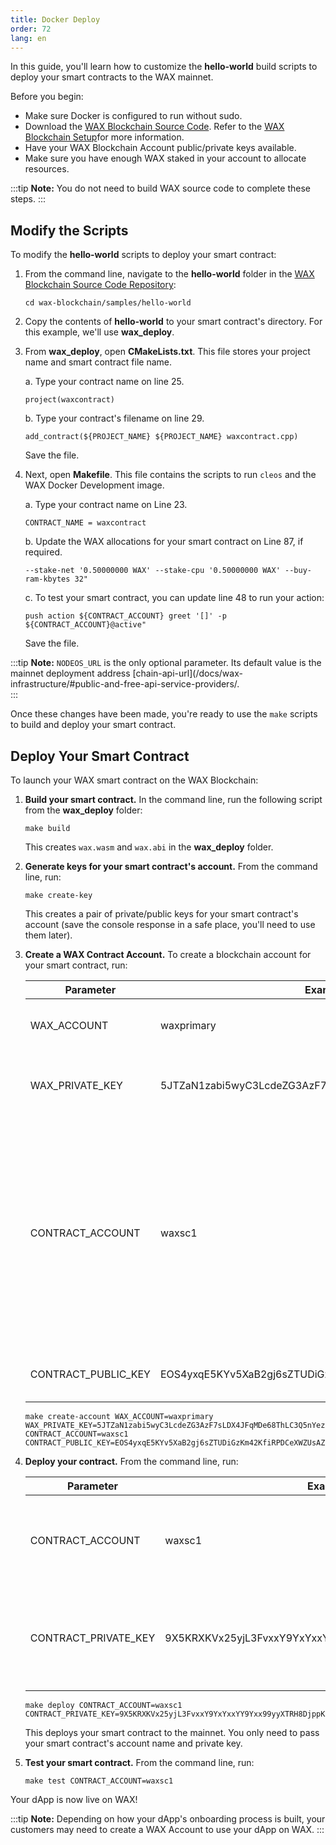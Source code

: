 ```yaml
---
title: Docker Deploy
order: 72
lang: en
---
```


In this guide, you'll learn how to customize the **hello-world** build scripts to deploy your smart contracts to the WAX mainnet.

Before you begin:

* Make sure Docker is configured to run without sudo. 
* Download the <a href="https://github.com/worldwide-asset-exchange/wax-blockchain" target="_blank">WAX Blockchain Source Code</a>. Refer to the [WAX Blockchain Setup](/build/dapp-development/wax-blockchain-setup/)for more information.
* Have your WAX Blockchain Account public/private keys available.
* Make sure you have enough WAX staked in your account to allocate resources. 

:::tip
<strong>Note:</strong> You do not need to build WAX source code to complete these steps. 
:::

## Modify the Scripts

To modify the **hello-world** scripts to deploy your smart contract:

1. From the command line, navigate to the **hello-world** folder in the <a href="https://github.com/worldwide-asset-exchange/wax-blockchain" target="_blank">WAX Blockchain Source Code Repository</a>:

    ```shell
    cd wax-blockchain/samples/hello-world
    ```

3. Copy the contents of **hello-world** to your smart contract's directory. For this example, we'll use **wax_deploy**. 

4. From **wax_deploy**, open **CMakeLists.txt**. This file stores your project name and smart contract file name.

    a. Type your contract name on line 25.
    ```shell
    project(waxcontract)
    ```

    b. Type your contract's filename on line 29.

    ```shell
    add_contract(${PROJECT_NAME} ${PROJECT_NAME} waxcontract.cpp)
    ```

    Save the file. 

5. Next, open **Makefile**. This file contains the scripts to run `cleos` and the WAX Docker Development image.

    a. Type your contract name on Line 23.
    ```shell
    CONTRACT_NAME = waxcontract
    ```

    b. Update the WAX allocations for your smart contract on Line 87, if required.
    ```shell
    --stake-net '0.50000000 WAX' --stake-cpu '0.50000000 WAX' --buy-ram-kbytes 32"
    ```

    c. To test your smart contract, you can update line 48 to run your action:

    ```shell
    push action ${CONTRACT_ACCOUNT} greet '[]' -p ${CONTRACT_ACCOUNT}@active"
    ```

    Save the file.

:::tip
    <strong>Note:</strong> `NODEOS_URL` is the only optional parameter. Its default value is the mainnet deployment address [chain-api-url](/docs/wax-infrastructure/#public-and-free-api-service-providers/.  
    :::

Once these changes have been made, you're ready to use the `make` scripts to build and deploy your smart contract.

## Deploy Your Smart Contract

To launch your WAX smart contract on the WAX Blockchain:

1. **Build your smart contract.** In the command line, run the following script from the **wax_deploy** folder:

    ```shell
    make build
    ```

    This creates `wax.wasm` and `wax.abi` in the **wax_deploy** folder.

2. **Generate keys for your smart contract's account.** From the command line, run:

    ```shell
    make create-key
    ```

    This creates a pair of private/public keys for your smart contract's account (save the console response in a safe place, you'll need to use them later).

4. **Create a WAX Contract Account.** To create a blockchain account for your smart contract, run:

    <table>
    <thead>
    <tr>
    <th style="width: 28%">Parameter</th>
    <th>Example</th>
    <th>Description</th>
    </tr>
    </thead>

    <tbody>
    <tr>
    <td>WAX_ACCOUNT</td>
    <td>waxprimary</td>
    <td>Your dApp Developer Account name.</td>
    </tr>

    <tr>
    <td>WAX_PRIVATE_KEY</td>
    <td>5JTZaN1zabi5wyC3LcdeZG3AzF7sLDX4JFqMDe68ThLC3Q5nYez</td>
    <td>Private key for your dApp Developer Account.</td>
    </tr>

    <tr>
    <td>CONTRACT_ACCOUNT</td>
    <td>waxsc1</td>
    <td>Specify a new name for your smart contract account. Account names must be less than 13 characters and only contain letters [a-z] and numbers [1-5].</td>
    </tr>

    <tr>
    <td>CONTRACT_PUBLIC_KEY</td>
    <td>EOS4yxqE5KYv5XaB2gj6sZTUDiGzKm42KfiRPDCeXWZUsAZZVXk1F</td>
    <td>New public key that you created in Step 2.</td>
    </tr>
    </tbody>
    </table>
 
    ```shell
    make create-account WAX_ACCOUNT=waxprimary WAX_PRIVATE_KEY=5JTZaN1zabi5wyC3LcdeZG3AzF7sLDX4JFqMDe68ThLC3Q5nYez CONTRACT_ACCOUNT=waxsc1 CONTRACT_PUBLIC_KEY=EOS4yxqE5KYv5XaB2gj6sZTUDiGzKm42KfiRPDCeXWZUsAZZVXk1F
    ```

5. **Deploy your contract.** From the command line, run: 

    <table>
    <thead>
    <tr>
    <th style="width: 28%">Parameter</th>
    <th>Example</th>
    <th>Description</th>
    </tr>
    </thead>

    <tbody>
    <tr>
    <td>CONTRACT_ACCOUNT</td>
    <td>waxsc1</td>
    <td>The name you specified for your smart contract's account.</td>
    </tr>

    <tr>
    <td>CONTRACT_PRIVATE_KEY</td>
    <td>9X5KRXKVx25yjL3FvxxY9YxYxxYY9Yxx99yyXTRH8DjppKpD9tKtVz</td>
    <td>Private key for your smart contract's account (that you created in Step 2).</td>
    </tr>
    </tbody>
    </table>

    ```shell
    make deploy CONTRACT_ACCOUNT=waxsc1 CONTRACT_PRIVATE_KEY=9X5KRXKVx25yjL3FvxxY9YxYxxYY9Yxx99yyXTRH8DjppKpD9tKtVz
    ```

    This deploys your smart contract to the mainnet. You only need to pass your smart contract's account name and private key.

5. **Test your smart contract.** From the command line, run:

    ```shell
    make test CONTRACT_ACCOUNT=waxsc1
    ```

Your dApp is now live on WAX! 

:::tip
<strong>Note:</strong> Depending on how your dApp's onboarding process is built, your customers may need to create a WAX Account to use your dApp on WAX.
:::

